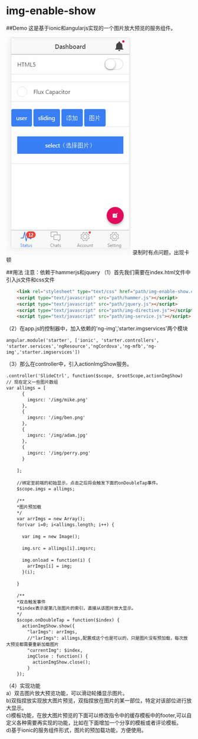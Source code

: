 img-enable-show
========================

##Demo
这是基于ionic和angularjs实现的一个图片放大预览的服务组件。

![alt tag](/src/img/demo.gif)
录制时有点问题，出现卡顿

##用法
注意：依赖于hammerjs和jquery
（1）首先我们需要在index.html文件中引入js文件和css文件
```html
    <link rel="stylesheet" type="text/css" href="path/img-enable-show.css">     
    <script type="text/javascript" src="path/hammer.js"></script>    
    <script type="text/javascript" src="path/jquery.js"></script>     
    <script type="text/javascript" src="path/img-directive.js"></script>
    <script type="text/javascript" src="path/img-service.js"></script>
```
（2）在app.js的控制器中，加入依赖的'ng-img','starter.imgservices'两个模块
```
angular.module('starter', ['ionic', 'starter.controllers', 'starter.services','ngResource','ngCordova','ng-mfb','ng-img','starter.imgservices'])

```

（3）那么在controller中，引入actionImgShow服务。
```
.controller('SlideCtrl', function($scope, $rootScope,actionImgShow)
// 现在定义一些图片数组
var allimgs = [
      {
        imgsrc: '/img/mike.png'
      },
      {
        imgsrc: '/img/ben.png'
      },
      {
        imgsrc: '/img/adam.jpg'
      },
      {
        imgsrc: '/img/perry.png'
      }

    ];

    //绑定至前端的初始显示，点击之后将会触发下面的onDoubleTap事件。
    $scope.imgs = allimgs;

    /**
    *图片预加载
    */
    var arrImgs = new Array();
    for(var i=0; i<allimgs.length; i++) {

      var img = new Image();

      img.src = allimgs[i].imgsrc;

      img.onload = function(i) {
        arrImgs[i] = img;
      }(i);
      
    }

    /**
    *双击触发事件
    *$index表示是第几张图片的索引，直接从该图片放大显示。
    */
    $scope.onDoubleTap = function($index) {
      actionImgShow.show({
        "larImgs": arrImgs,
        //"larImgs": allimgs,配置成这个也是可以的，只是图片没有预加载，每次放大预览都需要重新加载图片 
        "currentImg": $index,
        imgClose : function() {
          actionImgShow.close();
        }
    });

```
（4）实现功能           
a）双击图片放大预览功能，可以滑动轮播显示图片。           
b)双指捏放实现放大图片预览，双指捏放在图片的某一部位，特定对该部位进行放大显示。                
c)模板功能，在放大图片预览的下面可以修改指令中的缓存模板中的footer,可以自定义各种需要再实现的功能，比如在下面增加一个分享的模板或者评论模板。       
d)基于ionic的服务组件形式，图片的预加载功能，方便使用。        







